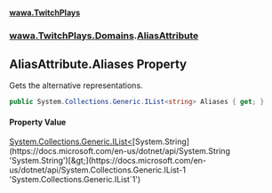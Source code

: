 #### [wawa.TwitchPlays](index.md 'index')
### [wawa.TwitchPlays.Domains](wawa.TwitchPlays.Domains.md 'wawa.TwitchPlays.Domains').[AliasAttribute](AliasAttribute.md 'wawa.TwitchPlays.Domains.AliasAttribute')

## AliasAttribute.Aliases Property

Gets the alternative representations.

```csharp
public System.Collections.Generic.IList<string> Aliases { get; }
```

#### Property Value
[System.Collections.Generic.IList&lt;](https://docs.microsoft.com/en-us/dotnet/api/System.Collections.Generic.IList-1 'System.Collections.Generic.IList`1')[System.String](https://docs.microsoft.com/en-us/dotnet/api/System.String 'System.String')[&gt;](https://docs.microsoft.com/en-us/dotnet/api/System.Collections.Generic.IList-1 'System.Collections.Generic.IList`1')